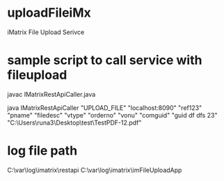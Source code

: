 # uploadFileiMx
iMatrix File Upload Serivce

# sample script to call service with fileupload
javac IMatrixRestApiCaller.java 

java IMatrixRestApiCaller "UPLOAD_FILE" "localhost:8090" "ref123" "pname" "filedesc" "vtype" "orderno" "vonu" "comguid" "guid df dfs 23" "C:\Users\runa3\Desktop\test\TestPDF-12.pdf"

# log file path
C:\var\log\imatrix\restapi
C:\var\log\imatrix\imFileUploadApp